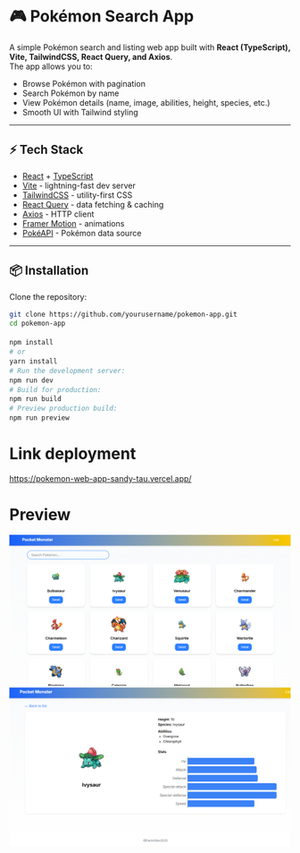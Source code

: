 # 🎮 Pokémon Search App

A simple Pokémon search and listing web app built with **React (TypeScript), Vite, TailwindCSS, React Query, and Axios**.  
The app allows you to:

- Browse Pokémon with pagination
- Search Pokémon by name
- View Pokémon details (name, image, abilities, height, species, etc.)
- Smooth UI with Tailwind styling

---

## ⚡ Tech Stack

- [React](https://reactjs.org/) + [TypeScript](https://www.typescriptlang.org/)
- [Vite](https://vitejs.dev/) - lightning-fast dev server
- [TailwindCSS](https://tailwindcss.com/) - utility-first CSS
- [React Query](https://tanstack.com/query/latest) - data fetching & caching
- [Axios](https://axios-http.com/) - HTTP client
- [Framer Motion](https://www.framer.com/motion/) - animations
- [PokéAPI](https://pokeapi.co/) - Pokémon data source

---

## 📦 Installation

Clone the repository:

```bash
git clone https://github.com/yourusername/pokemon-app.git
cd pokemon-app

npm install
# or
yarn install
# Run the development server:
npm run dev
# Build for production:
npm run build
# Preview production build:
npm run preview
```

# Link deployment

https://pokemon-web-app-sandy-tau.vercel.app/


# Preview

![alt text](image.png)
![alt text](image-1.png)
